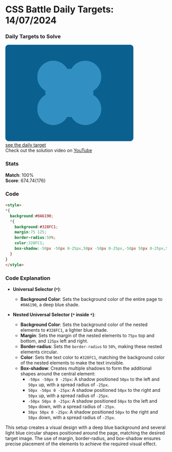 # CSS Battle Daily Targets: 14/07/2024

### Daily Targets to Solve

![picture of daily target](./images/14.png)  
[see the daily target](https://cssbattle.dev/play/m1cHlo8crbGrZEPvie07)  
Check out the solution video on [YouTube](https://www.youtube.com/watch?v=y06Qh1Hm6Ik)

### Stats

**Match**: 100%  
**Score**: 674.74{176}

### Code

```html
<style>
*{
  background:#0A6190;
  *{
    background:#328FC1;
    margin:75 125;
    border-radius:50%;
    color:328FC1;
    box-shadow:-50px -50px 0-25px,50px -50px 0-25px,-50px 50px 0-25px,50px 50px 0-25px
  }
}
</style>
```

### Code Explanation

- **Universal Selector (`*`)**:
  - **Background Color**: Sets the background color of the entire page to `#0A6190`, a deep blue shade.

- **Nested Universal Selector (`*` inside `*`)**:
  - **Background Color**: Sets the background color of the nested elements to `#328FC1`, a lighter blue shade.
  - **Margin**: Sets the margin of the nested elements to `75px` top and bottom, and `125px` left and right.
  - **Border-radius**: Sets the `border-radius` to `50%`, making these nested elements circular.
  - **Color**: Sets the text color to `#328FC1`, matching the background color of the nested elements to make the text invisible.
  - **Box-shadow**: Creates multiple shadows to form the additional shapes around the central element:
    - `-50px -50px 0 -25px`: A shadow positioned `50px` to the left and `50px` up, with a spread radius of `-25px`.
    - `50px -50px 0 -25px`: A shadow positioned `50px` to the right and `50px` up, with a spread radius of `-25px`.
    - `-50px 50px 0 -25px`: A shadow positioned `50px` to the left and `50px` down, with a spread radius of `-25px`.
    - `50px 50px 0 -25px`: A shadow positioned `50px` to the right and `50px` down, with a spread radius of `-25px`.

This setup creates a visual design with a deep blue background and several light blue circular shapes positioned around the page, matching the desired target image. The use of margin, border-radius, and box-shadow ensures precise placement of the elements to achieve the required visual effect.
